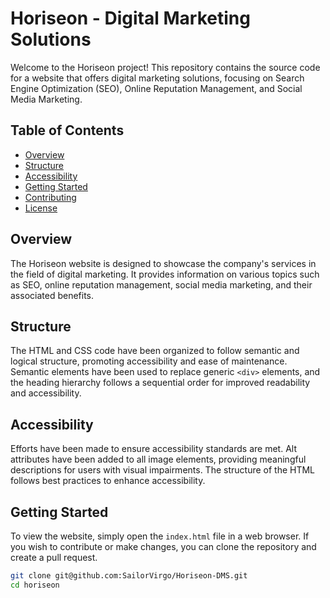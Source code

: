# Horiseon - Digital Marketing Solutions

Welcome to the Horiseon project! This repository contains the source code for a website that offers digital marketing solutions, focusing on Search Engine Optimization (SEO), Online Reputation Management, and Social Media Marketing.

## Table of Contents
- [Overview](#overview)
- [Structure](#structure)
- [Accessibility](#accessibility)
- [Getting Started](#getting-started)
- [Contributing](#contributing)
- [License](#license)

## Overview
The Horiseon website is designed to showcase the company's services in the field of digital marketing. It provides information on various topics such as SEO, online reputation management, social media marketing, and their associated benefits.

## Structure
The HTML and CSS code have been organized to follow semantic and logical structure, promoting accessibility and ease of maintenance. Semantic elements have been used to replace generic `<div>` elements, and the heading hierarchy follows a sequential order for improved readability and accessibility.

## Accessibility
Efforts have been made to ensure accessibility standards are met. Alt attributes have been added to all image elements, providing meaningful descriptions for users with visual impairments. The structure of the HTML follows best practices to enhance accessibility.

## Getting Started
To view the website, simply open the `index.html` file in a web browser. If you wish to contribute or make changes, you can clone the repository and create a pull request.

```bash
git clone git@github.com:SailorVirgo/Horiseon-DMS.git
cd horiseon
